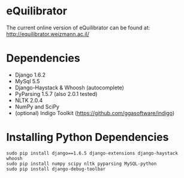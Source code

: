 eQuilibrator
============

The current online version of eQuilibrator can be found at:
http://equilibrator.weizmann.ac.il/

# Dependencies
- Django 1.6.2
- MySql 5.5
- Django-Haystack & Whoosh (autocomplete)
- PyParsing 1.5.7 (also 2.0.1 tested)
- NLTK 2.0.4
- NumPy and SciPy
- (optional) Indigo Toolkit (https://github.com/ggasoftware/indigo)

# Installing Python Dependencies
```
sudo pip install django==1.6.5 django-extensions django-haystack whoosh
sudo pip install numpy scipy nltk pyparsing MySQL-python
sudo pip install django-debug-toolbar
```

